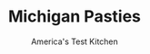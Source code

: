 ---
layout: ../../layouts/MarkdownPostLayout.astro
title: Michigan Pasties
author: America's Test Kitchen
pubDate: 2023-03-15
description: "Leftover stew is stretched into a new meal."
image_url: https://res.cloudinary.com/hksqkdlah/image/upload/ar_1:1,c_fill,dpr_2.0,f_auto,fl_lossy.progressive.strip_profile,g_faces:auto,q_auto:low,w_344/8361_sfs-michiganpasties-12-cco
tags: ["Appetizers","American","Midwest","Pork"]
calories: 1560
protein: 26
carbohydrates: 14
fats: 
fiber: 1
ingredients: ["2 tablespoons, unsalted butter","1 , onion, chopped fine","1/2 pound, ground pork","1/4 cup, all-purpose flour","1 teaspoon, minced fresh thyme","1/4 teaspoon, ground allspice","2 cups, leftover meat and vegetables from Joe Booker Stew, plus 1 cup leftover broth",", Salt and pepper","2 (9-inch), pie dough rounds (see note)"]
serves: 4
time: "1¾  hours"
instructions: ["MAKE FILLING Melt butter in large nonstick skillet over medium-high heat. Cook onion until softened, about 3 minutes. Add pork and cook until no longer pink, about 5 minutes. Stir in flour, thyme, and allspice and cook until fragrant, about 30 seconds. Add leftover meat, vegetables, and broth and cook, stirring occasionally, until liquid evaporates, about 10 minutes. Transfer to large bowl and mash with potato masher until mixture is coarsely mashed. Season with salt and pepper. Cool completely.","ASSEMBLE PASTIES Adjust oven rack to middle position and heat oven to 450 degrees. Line rimmed baking sheet with parchment paper. Cut each dough round in half. Arrange one-quarter of filling on one side of each half, leaving 1-inch border around edges. Brush edges of dough with water, fold over filling, and crimp edges to seal. (At this point, pasties can be refrigerated for up to 12 hours.) Transfer to prepared baking sheet. Cut 3 vent holes in top of each pasty and bake until golden, about 25 minutes. Transfer to wire rack and cool 15 minutes. Serve."]
nutrition: ["496 mg Potassium","278 mg Phosphorus","32 mg Calcium","2 mg Iron","33 mg Magnesium","431 mg Sodium","5 mg Zinc","24 g Fat","6 mg Niacin (B3)","10 g Monounsaturated","2 g Polyunsaturated","3 mg Vitamin C","100 mg Cholesterol","10 g Saturated","1 g Fiber","19 µg Folic acid","14 µg Folate (food)","1 g Sugars","4 µg Vitamin K","117 g Water","14 g Carbs","47 µg Folate equivalent (total)","26 g Protein","1 µg Vitamin B12","51 µg Vitamin A","390 kcal Energy","1560 calories"]
notes: "Use your favorite pie dough or one 15-ounce box Pillsbury Just Unroll! pie crusts."
---